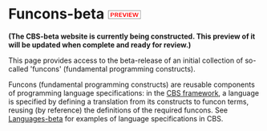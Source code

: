Funcons-beta ![PREVIEW](preview.png)
============

**(The CBS-beta website is currently being constructed. This preview of it**
**will be updated when complete and ready for review.)**

This page provides access to the beta-release of an initial collection of
so-called 'funcons' (fundamental programming constructs).

Funcons (fundamental programming constructs) are reusable components of 
programming language specifications: in the [CBS framework], a language is
specified by defining a translation from its constructs to funcon terms,
reusing (by reference) the definitions of the required funcons. 
See [Languages-beta] for examples of language specifications in CBS.

[Funcons]: Funcons-Index/index.html

[CBS framework]: ../index.md

[Languages-beta]: ../Languages-beta/index.md